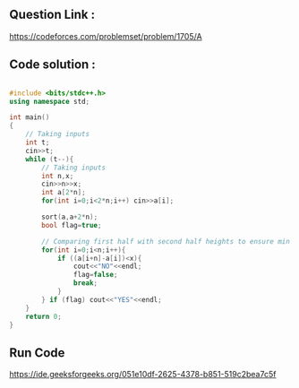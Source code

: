 ## Question Link :

https://codeforces.com/problemset/problem/1705/A

## Code solution :

```cpp

#include <bits/stdc++.h>
using namespace std;

int main()
{
    // Taking inputs
    int t;
    cin>>t;
    while (t--){
        // Taking inputs
        int n,x;
        cin>>n>>x;
        int a[2*n];
        for(int i=0;i<2*n;i++) cin>>a[i];

        sort(a,a+2*n);
        bool flag=true;

        // Comparing first half with second half heights to ensure min difference
        for(int i=0;i<n;i++){
            if ((a[i+n]-a[i])<x){
                cout<<"NO"<<endl;
                flag=false;
                break;
            }
        } if (flag) cout<<"YES"<<endl;
    }
    return 0;
}

```
## Run Code
https://ide.geeksforgeeks.org/051e10df-2625-4378-b851-519c2bea7c5f